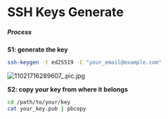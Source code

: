 # SSH Keys Generate

##### Process
**S1: generate the key**
```bash
ssh-keygen -t ed25519 -C "your_email@example.com"
```
![11021716289607_.pic.jpg](https://assets.leetcode.com/users/images/97c498cf-4595-495b-9803-7af26f6a731f_1716289619.5681717.jpeg)


**S2: copy your key from where it belongs**
```bash
cd /path/to/your/key
cat your_key.pub | pbcopy
```
